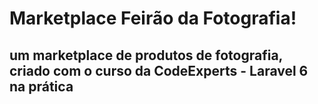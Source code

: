 # Marketplace Feirão da Fotografia!

## um marketplace de produtos de fotografia, criado com o curso da CodeExperts - Laravel 6 na prática
